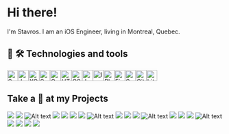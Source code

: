 # Hi there!

I'm Stavros. I am an iOS Engineer, living in Montreal, Quebec.

## 👾 🛠  Technologies and tools

<a name="learning-now"></a>

<img src="https://img.shields.io/badge/swiftUI-045BDB?style=for-the-badge&logo=swift&logoColor=white" alt="SwiftUI" title="SwiftUI" height="25" /><img src="https://img.shields.io/badge/JavaScript-F7DF1E?style=for-the-badge&logo=javascript&logoColor=black" alt="JavaScript" title="JavaScript" height="25" /><img src="https://img.shields.io/badge/Xcode-007ACC?style=for-the-badge&logo=Xcode&logoColor=white" alt="XCode" title="XCode" height="25" /><img src="https://img.shields.io/badge/swift-F54A2A?style=for-the-badge&logo=swift&logoColor=white" alt="Swift logo" title="Swift" height="25" /><img src="https://img.shields.io/badge/-GraphQL-E10098?style=for-the-badge&logo=graphql&logoColor=white" alt="GraphQL" title="GraphQL" height="25" /><img src="https://img.shields.io/badge/html5-%23E34F26.svg?style=for-the-badge&logo=html5&logoColor=white" alt="HTML5 logo" title="HTML5" height="25" /><img src="https://img.shields.io/badge/css3-%231572B6.svg?style=for-the-badge&logo=css3&logoColor=white" alt="CSS3 logo" title="CSS3" height="25" /><img src="https://img.shields.io/badge/java-%23ED8B00.svg?style=for-the-badge&logo=java&logoColor=white" alt="Java" title="Java" height="25" /><img src="https://img.shields.io/badge/Insomnia-black?style=for-the-badge&logo=insomnia&logoColor=5849BE" alt="Insomnia" title="Insomnia" height="25" /><img src="https://img.shields.io/badge/adobephotoshop-%2331A8FF.svg?style=for-the-badge&logo=adobephotoshop&logoColor=white" alt="Photoshop" title="Photoshop" height="25" /><img src="https://img.shields.io/badge/figma-%23F24E1E.svg?style=for-the-badge&logo=figma&logoColor=white" alt="Figma" title="Figma" height="25" /><img src="https://img.shields.io/badge/-Swagger-%23Clojure?style=for-the-badge&logo=swagger&logoColor=white" alt="Swagger" title="Swagger" height="25" /><img src="https://img.shields.io/badge/git-%23F05033.svg?style=for-the-badge&logo=git&logoColor=white" alt="Git" title="Git" height="25" /><img src="https://img.shields.io/badge/bitbucket-%230047B3.svg?style=for-the-badge&logo=bitbucket&logoColor=white)" alt="bitbucket" title="bitbucket" height="25" />

## Take a 👀 at my Projects
![](https://media.giphy.com/media/lxpjGjkbqg66jRBiyV/giphy.gif)
![](https://media.giphy.com/media/8clOEbCJqyYlbJTchI/giphy.gif)
![Alt text](https://media.giphy.com/media/LVkYqDaMBiPbJAJ0QE/giphy.gif) 
![](https://media.giphy.com/media/mbwD09u0RZNxyqd5zl/giphy.gif)
![](https://media.giphy.com/media/5RRo2TVNBbHpawKFP9/giphy.gif)
![](https://media.giphy.com/media/pYBwqcA76c8MwyAzJo/giphy.gif)
![](https://media.giphy.com/media/h2PmPpzzaUSeAEbZs6/giphy.gif)
![Alt text](https://media.giphy.com/media/MzbxZDABazz06dmqTx/giphy.gif)
![](https://media.giphy.com/media/sYU5KlntlFkPhYlHAm/giphy.gif)
![](https://media.giphy.com/media/eocdfo2uIZWpRBSoR3/giphy.gif)
![](https://media.giphy.com/media/hN12ptFGnqtpvTGlPo/giphy.gif)
![Alt text](https://media.giphy.com/media/g78iP4s12zAnuJrMbs/giphy.gif)
![](https://media.giphy.com/media/CpneEMJWWzTKkxbrA2/giphy.gif)
![](https://media.giphy.com/media/c0yUnj2VOIf3BgpwcD/giphy.gif)
![](https://media.giphy.com/media/lDVdkcaLfGRkCKuS9m/giphy.gif)
![Alt text](https://media.giphy.com/media/TfdYBVxZih9r4NGSAZ/giphy.gif)
![](https://media.giphy.com/media/YPKL7H8C0nhZmJasIe/giphy.gif)
![](https://media.giphy.com/media/aWnLX2UT0pD4hbRjVQ/giphy.gif)
![](https://media.giphy.com/media/hyTPti6hrwhNXppkQG/giphy.gif)
![](https://media.giphy.com/media/JiGdXjLr8TOs1VoAL2/giphy.gif)
